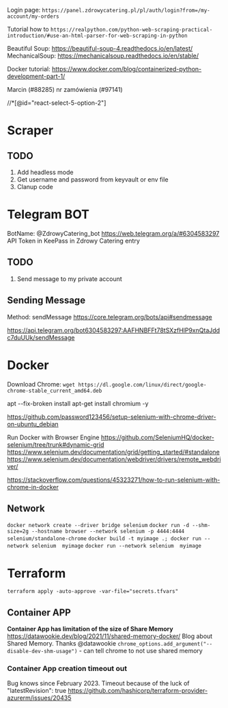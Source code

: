 Login page: `https://panel.zdrowycatering.pl/pl/auth/login?from=/my-account/my-orders`

Tutorial how to `https://realpython.com/python-web-scraping-practical-introduction/#use-an-html-parser-for-web-scraping-in-python`


Beautiful Soup: https://beautiful-soup-4.readthedocs.io/en/latest/
MechanicalSoup: https://mechanicalsoup.readthedocs.io/en/stable/

Docker tutorial: https://www.docker.com/blog/containerized-python-development-part-1/


Marcin (#88285) nr zamówienia (#97141)

//*[@id="react-select-5-option-2"]



# Scraper
## TODO
1. Add headless mode
2. Get username and password from keyvault or env file
3. Clanup code


# Telegram BOT
BotName: @ZdrowyCatering_bot
https://web.telegram.org/a/#6304583297
API Token in KeePass in Zdrowy Catering entry

## TODO
1. Send message to my private account


## Sending Message
Method: sendMessage
https://core.telegram.org/bots/api#sendmessage

https://api.telegram.org/bot6304583297:AAFHNBFFt78tSXzfHlP9xnQtaJddc7duUUk/sendMessage

# Docker
Download Chrome: `wget https://dl.google.com/linux/direct/google-chrome-stable_current_amd64.deb`

apt --fix-broken install
apt-get install chromium -y

https://github.com/password123456/setup-selenium-with-chrome-driver-on-ubuntu_debian

Run Docker with Browser Engine
https://github.com/SeleniumHQ/docker-selenium/tree/trunk#dynamic-grid
https://www.selenium.dev/documentation/grid/getting_started/#standalone
https://www.selenium.dev/documentation/webdriver/drivers/remote_webdriver/

https://stackoverflow.com/questions/45323271/how-to-run-selenium-with-chrome-in-docker




## Network
`docker network create --driver bridge selenium`
`docker run -d --shm-size=2g --hostname browser --network selenium -p 4444:4444 selenium/standalone-chrome`
`docker build -t myimage .; docker run --network selenium  myimage`
`docker run --network selenium  myimage`


# Terraform
`terraform apply -auto-approve -var-file="secrets.tfvars"`
## Container APP
**Container App has limitation of the size of Share Memory**
https://datawookie.dev/blog/2021/11/shared-memory-docker/
Blog about Shared Memory. Thanks @datawookie
`chrome_options.add_argument("--disable-dev-shm-usage")` - can tell chrome to not use shared memory

### Container App creation timeout out
Bug knows since February 2023. Timeout because of the luck of "latestRevision": true
https://github.com/hashicorp/terraform-provider-azurerm/issues/20435